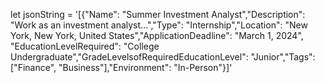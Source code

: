 let jsonString = '[{"Name": "Summer Investment Analyst","Description": "Work as an investment analyst...","Type": "Internship","Location": "New York, New York, United States","ApplicationDeadline": "March 1, 2024", "EducationLevelRequired": "College Undergraduate","GradeLevelsofRequiredEducationLevel": "Junior","Tags": ["Finance", "Business"],"Environment": "In-Person"}]'

    